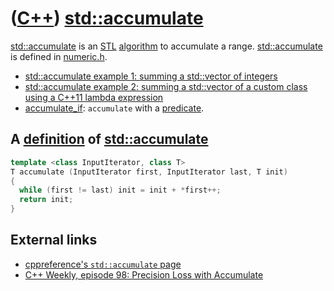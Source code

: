 # ([C++](Cpp.md)) [std::accumulate](CppStdAccumulate.md)

[std::accumulate](CppStdAccumulate.md) is an [STL](CppStl.md) [algorithm](CppAlgorithm.md) 
to accumulate a range. [std::accumulate](CppStdAccumulate.md) is defined in [numeric.h](CppNumericH.md). 


 * [std::accumulate example 1: summing a std::vector of integers](CppStdAccumulateExample1.md)
 * [std::accumulate example 2: summing a std::vector of a custom class using a C++11 lambda expression](CppStdAccumulateExample2.md)
 * [accumulate_if](CppAccumulate_if.md): `accumulate` with a [predicate](CppPredicate.md).

## A [definition](CppDefinition.md) of [std::accumulate](CppStdAccumulate.md)

```c++
template <class InputIterator, class T>
T accumulate (InputIterator first, InputIterator last, T init)
{
  while (first != last) init = init + *first++;
  return init;
}
```

## External links

 * [cppreference's `std::accumulate` page](http://en.cppreference.com/w/cpp/algorithm/accumulate)
 * [C++ Weekly, episode 98: Precision Loss with Accumulate](https://www.youtube.com/watch?v=vLozydgjHrc)